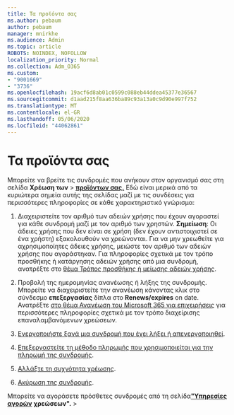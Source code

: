 ```yaml
---
title: Τα προϊόντα σας
ms.author: pebaum
author: pebaum
manager: mnirkhe
ms.audience: Admin
ms.topic: article
ROBOTS: NOINDEX, NOFOLLOW
localization_priority: Normal
ms.collection: Adm_O365
ms.custom:
- "9001669"
- "3736"
ms.openlocfilehash: 19acf6d8ab01c0599c088eb44ddea45377e36567
ms.sourcegitcommit: d1aad215f8aa636ba89c93a13a0c9d90e997f752
ms.translationtype: MT
ms.contentlocale: el-GR
ms.lasthandoff: 05/06/2020
ms.locfileid: "44062861"
---
```

# <a name="your-products"></a>Τα προϊόντα σας

Μπορείτε να βρείτε τις συνδρομές που ανήκουν στον οργανισμό σας στη σελίδα **Χρέωση των** > **[προϊόντων σας.](https://go.microsoft.com/fwlink/p/?linkid=842054)** Εδώ είναι μερικά από τα κυριώτερα σημεία αυτής της σελίδας μαζί με τις συνδέσεις για περισσότερες πληροφορίες σε κάθε χαρακτηριστικό γνώρισμα:

1. Διαχειριστείτε τον αριθμό των αδειών χρήσης που έχουν αγοραστεί για κάθε συνδρομή μαζί με τον αριθμό των χρηστών.  **Σημείωση**: Οι άδειες χρήσης που δεν είναι σε χρήση (δεν έχουν αντιστοιχιστεί σε ένα χρήστη) εξακολουθούν να χρεώνονται.  Για να μην χρεωθείτε για αχρησιμοποίητες άδειες χρήσης, μειώστε τον αριθμό των αδειών χρήσης που αγοράστηκαν. Για πληροφορίες σχετικά με τον τρόπο προσθήκης ή κατάργησης αδειών χρήσης από μια συνδρομή, ανατρέξτε στο [θέμα Τρόπος προσθήκης ή μείωσης αδειών χρήσης](https://docs.microsoft.com/alchemyinsights/how-to-add-or-reduce-licenses).

2. Προβολή της ημερομηνίας ανανέωσης ή λήξης της συνδρομής.  Μπορείτε να διαχειριστείτε την ανανέωση κάνοντας κλικ στο σύνδεσμο **επεξεργασίας** δίπλα στο **Renews/expires** on date.  Ανατρέξτε [στο θέμα Ανανέωση του Microsoft 365 για επιχειρήσεις](https://go.microsoft.com/fwlink/?linkid=2119216) για περισσότερες πληροφορίες σχετικά με τον τρόπο διαχείρισης επαναλαμβανόμενων χρεώσεων.

3. [Ενεργοποιήστε ξανά μια συνδρομή που έχει λήξει ή απενεργοποιηθεί](https://go.microsoft.com/fwlink/?linkid=2117519).

4. [Επεξεργαστείτε τη μέθοδο πληρωμής που χρησιμοποιείται για την πληρωμή της συνδρομής](https://go.microsoft.com/fwlink/?linkid=2117167).

5. [Αλλάξτε τη συχνότητα χρέωσης](https://go.microsoft.com/fwlink/?linkid=2119112).

6. [Ακύρωση της συνδρομής](https://go.microsoft.com/fwlink/?linkid=2119113).

Μπορείτε να αγοράσετε πρόσθετες συνδρομές από τη σελίδα[**"Υπηρεσίες αγορών**](https://go.microsoft.com/fwlink/p/?linkid=868433) **χρεώσεων".** > 
